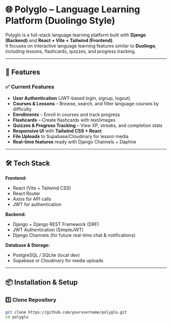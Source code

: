 # 🌐 Polyglo – Language Learning Platform (Duolingo Style)

Polyglo is a full-stack language learning platform built with **Django (Backend)** and **React + Vite + Tailwind (Frontend)**.  
It focuses on interactive language learning features similar to **Duolingo**, including lessons, flashcards, quizzes, and progress tracking.  

---

## 🚀 Features

### ✅ Current Features
- **User Authentication** (JWT-based login, signup, logout)  
- **Courses & Lessons** – Browse, search, and filter language courses by difficulty  
- **Enrollments** – Enroll in courses and track progress  
- **Flashcards** – Create flashcards with text/images  
- **Quizzes & Progress Tracking** – View XP, streaks, and completion stats  
- **Responsive UI** with **Tailwind CSS + React**  
- **File Uploads** to Supabase/Cloudinary for lesson media  
- **Real-time features** ready with Django Channels + Daphne  

---

## 🛠️ Tech Stack

**Frontend:**  
- React (Vite + Tailwind CSS)  
- React Router  
- Axios for API calls  
- JWT for authentication  

**Backend:**  
- Django + Django REST Framework (DRF)  
- JWT Authentication (SimpleJWT)  
- Django Channels (for future real-time chat & notifications)  

**Database & Storage:**  
- PostgreSQL / SQLite (local dev)  
- Supabase or Cloudinary for media uploads  

---

## 📦 Installation & Setup

### 1️⃣ Clone Repository
```bash
git clone https://github.com/yourusername/polyglo.git
cd polyglo
